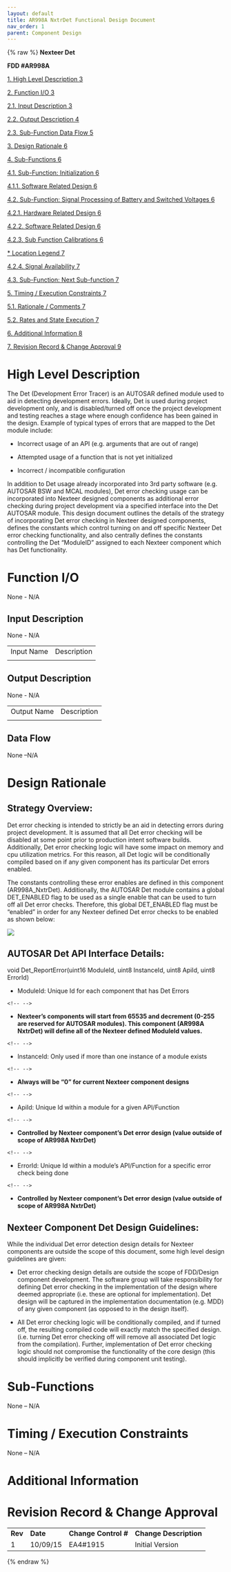 ```yaml
---
layout: default
title: AR998A NxtrDet Functional Design Document
nav_order: 1
parent: Component Design
---
```

{% raw %}
**Nexteer Det**

**FDD \#AR998A**

[1. High Level Description 3](#high-level-description)

[2. Function I/O 3](#function-io)

[2.1. Input Description 3](#input-description)

[2.2. Output Description 4](#output-description)

[2.3. Sub-Function Data Flow 5](#data-flow)

[3. Design Rationale 6](#design-rationale)

[4. Sub-Functions 6](#sub-functions)

[4.1. Sub-Function: Initialization 6](#__RefHeading___Toc362253455)

[4.1.1. Software Related Design 6](#__RefHeading___Toc362253456)

[4.2. Sub-Function: Signal Processing of Battery and Switched Voltages
6](#__RefHeading___Toc362253457)

[4.2.1. Hardware Related Design 6](#__RefHeading___Toc362253458)

[4.2.2. Software Related Design 6](#__RefHeading___Toc362253459)

[4.2.3. Sub Function Calibrations 6](#__RefHeading___Toc362253460)

[\* Location Legend 7](#__RefHeading___Toc362253461)

[4.2.4. Signal Availability 7](#__RefHeading___Toc362253462)

[4.3. Sub-Function: Next Sub-function 7](#__RefHeading___Toc362253463)

[5. Timing / Execution Constraints 7](#timing-execution-constraints)

[5.1. Rationale / Comments 7](#__RefHeading___Toc362253465)

[5.2. Rates and State Execution 7](#__RefHeading___Toc362253466)

[6. Additional Information 8](#additional-information)

[7. Revision Record & Change Approval
9](#revision-record-change-approval)

# High Level Description

The Det (Development Error Tracer) is an AUTOSAR defined module used to
aid in detecting development errors. Ideally, Det is used during project
development only, and is disabled/turned off once the project
development and testing reaches a stage where enough confidence has been
gained in the design. Example of typical types of errors that are mapped
to the Det module include:

-   Incorrect usage of an API (e.g. arguments that are out of range)

-   Attempted usage of a function that is not yet initialized

-   Incorrect / incompatible configuration

In addition to Det usage already incorporated into 3rd party software
(e.g. AUTOSAR BSW and MCAL modules), Det error checking usage can be
incorporated into Nexteer designed components as additional error
checking during project development via a specified interface into the
Det AUTOSAR module. This design document outlines the details of the
strategy of incorporating Det error checking in Nexteer designed
components, defines the constants which control turning on and off
specific Nexteer Det error checking functionality, and also centrally
defines the constants controlling the Det “ModuleID” assigned to each
Nexteer component which has Det functionality.

# Function I/O

None - N/A

## Input Description

None - N/A

|            |             |
|------------|-------------|
| Input Name | Description |
|            |             |

## Output Description

None - N/A

|             |             |
|-------------|-------------|
| Output Name | Description |
|             |             |

##   Data Flow

None –N/A

# Design Rationale

## Strategy Overview:

Det error checking is intended to strictly be an aid in detecting errors
during project development. It is assumed that all Det error checking
will be disabled at some point prior to production intent software
builds. Additionally, Det error checking logic will have some impact on
memory and cpu utilization metrics. For this reason, all Det logic will
be conditionally compiled based on if any given component has its
particular Det errors enabled.

The constants controlling these error enables are defined in this
component (AR998A_NxtrDet). Additionally, the AUTOSAR Det module
contains a global DET_ENABLED flag to be used as a single enable that
can be used to turn off all Det error checks. Therefore, this global
DET_ENABLED flag must be “enabled” in order for any Nexteer defined Det
error checks to be enabled as shown below:

![](ElectricPowerSteering_Renesas_GM_T1XX_website/docs/AR998A_NxtrDet_Design/Design/mediax/media/image1.wmf)

## AUTOSAR Det API Interface Details:

void Det_ReportError(uint16 ModuleId, uint8 InstanceId, uint8 ApiId,
uint8 ErrorId)

-   ModuleId: Unique Id for each component that has Det Errors

```{=html}
<!-- -->
```
-   **Nexteer’s components will start from 65535 and decrement (0-255
    are reserved for AUTOSAR modules). This component (AR998A NxtrDet)
    will define all of the Nexteer defined ModuleId values.**

```{=html}
<!-- -->
```
-   InstanceId: Only used if more than one instance of a module exists

```{=html}
<!-- -->
```
-   **Always will be “0” for current Nexteer component designs**

```{=html}
<!-- -->
```
-   ApiId: Unique Id within a module for a given API/Function

```{=html}
<!-- -->
```
-   **Controlled** **by Nexteer component’s Det error design (value
    outside of scope of AR998A NxtrDet)**

```{=html}
<!-- -->
```
-   ErrorId: Unique Id within a module’s API/Function for a specific
    error check being done

```{=html}
<!-- -->
```
-   **Controlled** **by Nexteer component’s Det error design (value
    outside of scope of AR998A NxtrDet)**

## Nexteer Component Det Design Guidelines:

While the individual Det error detection design details for Nexteer
components are outside the scope of this document, some high level
design guidelines are given:

-   Det error checking design details are outside the scope of
    FDD/Design component development. The software group will take
    responsibility for defining Det error checking in the implementation
    of the design where deemed appropriate (i.e. these are optional for
    implementation). Det design will be captured in the implementation
    documentation (e.g. MDD) of any given component (as opposed to in
    the design itself).

-   All Det error checking logic will be conditionally compiled, and if
    turned off, the resulting compiled code will exactly match the
    specified design. (i.e. turning Det error checking off will remove
    all associated Det logic from the compilation). Further,
    implementation of Det error checking logic should not compromise the
    functionality of the core design (this should implicitly be verified
    during component unit testing).

# Sub-Functions

None – N/A

# Timing / Execution Constraints

None – N/A

# Additional Information

# Revision Record & Change Approval

|         |          |                       |                        |
|---------|----------|-----------------------|------------------------|
| **Rev** | **Date** | **Change Control \#** | **Change Description** |
| 1       | 10/09/15 | EA4#1915              | Initial Version        |

{% endraw %}